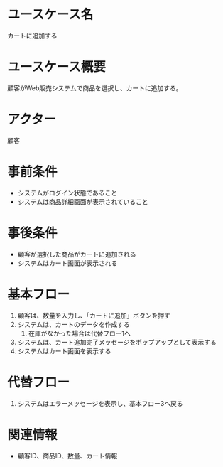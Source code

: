 # ユースケース名
カートに追加する

# ユースケース概要
顧客がWeb販売システムで商品を選択し、カートに追加する。

# アクター
顧客

# 事前条件
- システムがログイン状態であること
- システムは商品詳細画面が表示されていること

# 事後条件
- 顧客が選択した商品がカートに追加される
- システムはカート画面が表示される

# 基本フロー
1. 顧客は、数量を入力し、「カートに追加」ボタンを押す  
2. システムは、カートのデータを作成する
   1. 在庫がなかった場合は代替フロー1へ
3. システムは、カート追加完了メッセージをポップアップとして表示する
4. システムはカート画面を表示する

# 代替フロー
1. システムはエラーメッセージを表示し、基本フロー3へ戻る
# 関連情報
- 顧客ID、商品ID、数量、カート情報